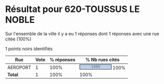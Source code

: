 # Résultat pour 620-TOUSSUS LE NOBLE

Sur l'ensemble de la ville il y a eu 1 réponses dont 1 réponses avec une rue citée (100%)

1 points noirs identifiés

| Rue | Vote | % réponses | % Nb rues cités|
|-----|------|------------|----------------|
| AEROPORT | 1 | 100% | <img src="../../img/bar_100.gif" />&nbsp;100%|
| **Total** | 1 | 100% | 100%|
